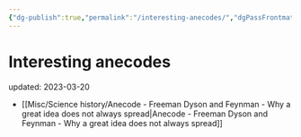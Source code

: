 ```yaml
---
{"dg-publish":true,"permalink":"/interesting-anecodes/","dgPassFrontmatter":true}
---
```



# Interesting anecodes
updated: 2023-03-20


- [[Misc/Science history/Anecode - Freeman Dyson and Feynman - Why a great idea does not always spread\|Anecode - Freeman Dyson and Feynman - Why a great idea does not always spread]]
